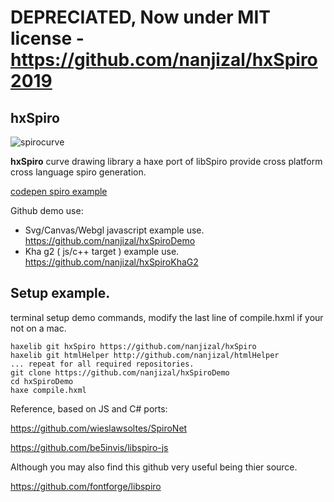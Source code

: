 # DEPRECIATED, Now under MIT license - https://github.com/nanjizal/hxSpiro2019

## hxSpiro 

![spirocurve](https://cloud.githubusercontent.com/assets/20134338/23239737/d0993c08-f960-11e6-87d6-e54d39c94fe0.png)

**hxSpiro** curve drawing library a haxe port of libSpiro provide cross platform cross language spiro generation.

[codepen spiro example](http://codepen.io/Nanjizal/pen/qReLLR)

Github demo use:
- Svg/Canvas/Webgl javascript example use. https://github.com/nanjizal/hxSpiroDemo
- Kha g2 ( js/c++ target )    example use. https://github.com/nanjizal/hxSpiroKhaG2

## Setup example.
terminal setup demo commands, modify the last line of compile.hxml if your not on a mac.
```
haxelib git hxSpiro https://github.com/nanjizal/hxSpiro
haxelib git htmlHelper http://github.com/nanjizal/htmlHelper
... repeat for all required repositories.
git clone https://github.com/nanjizal/hxSpiroDemo
cd hxSpiroDemo
haxe compile.hxml
```
Reference, based on JS and C# ports:

https://github.com/wieslawsoltes/SpiroNet

https://github.com/be5invis/libspiro-js

Although you may also find this github very useful being thier source.

https://github.com/fontforge/libspiro
